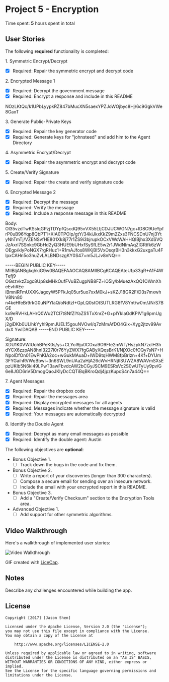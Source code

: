 # Project 5 - Encryption

Time spent: **5** hours spent in total

## User Stories

The following **required** functionality is completed:

1\. Symmetric Encrypt/Decrypt
  * [X]  Required: Repair the symmetric encrypt and decrypt code

2\. Encrypted Message 1
  * [X]  Required: Decrypt the government message
  * [X]  Required: Encrypt a response and include in this README

  NOzLKtQc/k1UPbLyypkRZ847bMucXN5saexYPZJoWOjbyc8Hj/6c9GgkVWe8GaxT

3\. Generate Public-Private Keys
  * [X]  Required: Repair the key generator code
  * [X]  Required: Generate keys for "johnsteed" and add him to the Agent Directory

4\. Asymmetric Encrypt/Decrypt
  * [X]  Required: Repair the asymmetric encrypt and decrypt code

5\. Create/Verify Signature
  * [X]  Required: Repair the create and verify signature code

6\. Encrypted Message 2
  * [X]  Required: Decrypt the message
  * [X]  Required: Verify the message
  * [X]  Required: Include a response message in this README

  Body: Ol35vzdTwKSslqGPzjTDYpfQscdQ95vVX55LtjCDJUCWGN7gc+lD8C9UeYpfrP0uB96Yqp8QbPT1+XIA0TPOlp/gtY/34kiJkxKkZ9m2Zxs3FNCSDnU7nj3YtyNhTmTj/VZENSvfHE801Xk8j77r1ZS9i3bjrupkOCxVWcWAHHQIBjhx3XdSVQJzAxrl7SSnkc9GbHd2yQ3HUE9bUHxfSySfLE5w2r1JWdNImAqZlGRtfk6zWOEgp/klyPoNGX7rgRHuz1+R1mAJfos8WKjBI5VxOsqrBH3n3kkxG2uxgaTu4FIpxCAHn5o3huZvLALBNDszgKY0S47+m5JLJv8nNQ==

  -----BEGIN PUBLIC KEY-----
  MIIBIjANBgkqhkiG9w0BAQEFAAOCAQ8AMIIBCgKCAQEAteUfp33gR+A1F4WTefj9
  OGszvkzZxgc8Up8sMHkOufFVuBZugpNB8FZ+iO5iy/bMuezAxQQ1OWmXheEvhREe
  iBmniRFmUXXKJagoyW5PFkJq05ur5uo7xxM0kJ+sKZJ18GR2F/D3s7mxwhV8Nn80
  n4keHfeBr9rkG0uNPYlaQ/oNdtzI+GpLQ0stOtSUTLRG8fV8Ynt/w0m/JNrS7BGE
  kx9eRVHkLAHrQ0Wu2TCI7t8NfZlYaZS1iTxXnrZ+G+pIYkIaGdKPIV1g6pmUgX/D
  j2giDKb0ULlhkYyhl9pmJUEL15gouNVOwl/q7zMmAfDO4Gix+Xyg2jtzv99AvdxX
  YwIDAQAB
  -----END PUBLIC KEY-----

  Signature:
  XDU1K0VWlUohBPeK0s/ys+CLYoI9ju0COxa9O9Fte2mWT/HszpkN7zclH3hdYCX6zzpAN8hnI3227l0r76YyZWX7fgGAByXQqsBrK1/NjXOc0fOQy7sN7+HNpolDfOn01EwPhKIA2oc+wGukMAuaD+lWD9tqHWM8fpBrlzn+4Kf+DYUm3FYGaihRVWqBbwi+3n6SWL9nUAa2aHjA26cWvHRNjtlSUWZA8WAVmSXsEpzUKlb5N6kl49LPwT3awFbvdcAW2bCGyJSCM9ESRsVc2S0wUTyUy9pv/G6e8JGD6nV5DmogQaoJKlyDcCQTiBqBKroQdj4jpzKupcS4n7a44Q==

7\. Agent Messages
  * [X]  Required: Repair the dropbox code
  * [X]  Required: Repair the messages area
  * [X]  Required: Display encrypted messages for all agents
  * [X]  Required: Messages indicate whether the message signature is valid
  * [X]  Required: Your messages are automatically decrypted

8\. Identify the Double Agent
  * [X]  Required: Decrypt as many email messages as possible
  * [X]  Required: Identify the double agent: Austin

The following objectives are **optional**:

* Bonus Objective 1\.
  * [ ]  Track down the bugs in the code and fix them.

* Bonus Objective 2\.
  * [ ]  Write a report of your discoveries (longer than 300 characters).
  * [ ]  Compose a secure email for sending over an insecure network.
  * [ ]  Include the email with your encrypted report in this README.

* Bonus Objective 3\.
  * [ ]  Add a "Create/Verify Checksum" section to the Encryption Tools area.

* Advanced Objective 1\.
  * [ ]  Add support for other symmetric algorithms.

## Video Walkthrough

Here's a walkthrough of implemented user stories:

<img src='http://i.imgur.com/7msnIdp.gifv' title='Video Walkthrough' width='' alt='Video Walkthrough' />

GIF created with [LiceCap](http://www.cockos.com/licecap/).

## Notes

Describe any challenges encountered while building the app.

## License

    Copyright [2017] [Jason Shen]

    Licensed under the Apache License, Version 2.0 (the "License");
    you may not use this file except in compliance with the License.
    You may obtain a copy of the License at

        http://www.apache.org/licenses/LICENSE-2.0

    Unless required by applicable law or agreed to in writing, software
    distributed under the License is distributed on an "AS IS" BASIS,
    WITHOUT WARRANTIES OR CONDITIONS OF ANY KIND, either express or implied.
    See the License for the specific language governing permissions and
    limitations under the License.
